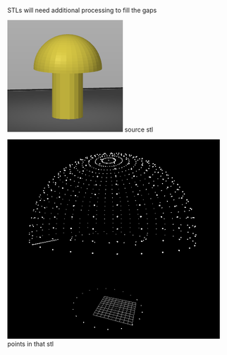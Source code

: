 STLs will need additional processing to fill the gaps

![alt text](image-1.png)
source stl

![alt text](image.png)
points in that stl